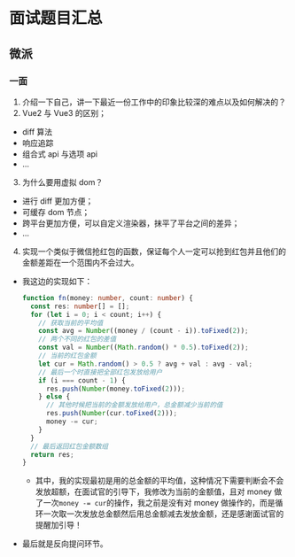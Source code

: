 # 面试题目汇总

## 微派

### 一面

1. 介绍一下自己，讲一下最近一份工作中的印象比较深的难点以及如何解决的？
2. Vue2 与 Vue3 的区别；

- diff 算法
- 响应追踪
- 组合式 api 与选项 api
- ...

3. 为什么要用虚拟 dom？

- 进行 diff 更加方便；
- 可缓存 dom 节点；
- 跨平台更加方便，可以自定义渲染器，抹平了平台之间的差异；
- ...

4. 实现一个类似于微信抢红包的函数，保证每个人一定可以抢到红包并且他们的金额差距在一个范围内不会过大。

- 我这边的实现如下：

  ```ts
  function fn(money: number, count: number) {
    const res: number[] = [];
    for (let i = 0; i < count; i++) {
      // 获取当前的平均值
      const avg = Number((money / (count - i)).toFixed(2));
      // 两个不同的红包的差值
      const val = Number((Math.random() * 0.5).toFixed(2));
      // 当前的红包金额
      let cur = Math.random() > 0.5 ? avg + val : avg - val;
      // 最后一个时直接把全部红包发放给用户
      if (i === count - 1) {
        res.push(Number(money.toFixed(2)));
      } else {
        // 其他时候把当前的金额发放给用户，总金额减少当前的值
        res.push(Number(cur.toFixed(2)));
        money -= cur;
      }
    }
    // 最后返回红包金额数组
    return res;
  }
  ```

  - 其中，我的实现最初是用的总金额的平均值，这种情况下需要判断会不会发放超额，在面试官的引导下，我修改为当前的金额值，且对 money 做了一次`money -= cur`的操作，我之前是没有对 money 做操作的，而是循环一次取一次发放总金额然后用总金额减去发放金额，还是感谢面试官的提醒加引导！

- 最后就是反向提问环节。
